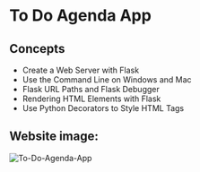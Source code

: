 # To Do Agenda App
## Concepts
- Create a Web Server with Flask
- Use the Command Line on Windows and Mac
- Flask URL Paths and Flask Debugger
- Rendering HTML Elements with Flask
- Use Python Decorators to Style HTML Tags
## Website image:
![To-Do-Agenda-App](https://user-images.githubusercontent.com/110006999/209032354-965fe634-bad9-4acc-a99d-ce383c037d13.png)
